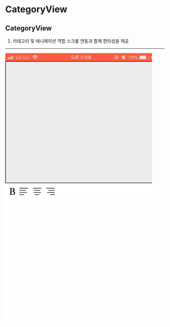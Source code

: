 # CategoryView

CategoryView
-------------
1. 카테고리 및 애니메이션 역할 스크롤 연동과 함께 편리성을 제공

------------
![Alt Text](/category.gif)

